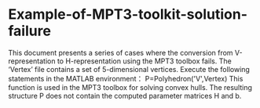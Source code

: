 # Example-of-MPT3-toolkit-solution-failure
This document presents a series of cases where the conversion from V-representation to H-representation using the MPT3 toolbox fails.
The ‘Vertex’ file contains a set of 5-dimensional vertices. Execute the following statements in the MATLAB environment：
P=Polyhedron('V',Vertex)
This function is used in the MPT3 toolbox for solving convex hulls. The resulting structure P does not contain the computed parameter matrices H and b.
